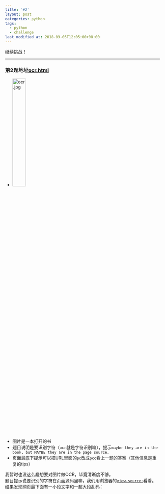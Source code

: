 ```yaml
---
title: '#2'
layout: post
categories: python
tags:
  - python
  - challenge
last_modified_at: 2018-09-05T12:05:00+08:00
---
```


继续挑战！

---
### 第2题地址[ocr.html](http://www.pythonchallenge.com/pc/def/ocr.html)
* <img src="http://www.pythonchallenge.com/pc/def/ocr.jpg" alt="ocr.jpg" width="30%" height="30%">
* 图片是一本打开的书
* 题目说明是要识别字符（`ocr`就是字符识别嘛），提示`maybe they are in the book, but MAYBE they are in the page source.`
* 页面最底下提示可以把URL里面的`pc`改成`pcc`看上一题的答案（其他信息是重复的tips）

我暂时也没这么蠢想要对图片做OCR，毕竟清晰度不够。<br>
题目提示说要识别的字符在页面源码里嘛，我们用浏览器的[`view-source:`](view-source:http://www.pythonchallenge.com/pc/def/ocr.html)看看。<br>
结果发现网页最下面有一小段文字和一超大段乱码：
> <!--
> find rare characters in the mess below:
> --\><br>
> <!--
> %%$@_$^__#)^)&!_+]!*@&^}@[@%]()%+$&[(_@%+%$*^@$^!+]!&_#)_*}{}}!}_]$[%}@[{_@#_^{* ...
> --\>

看来这个才是真正的题目😅<br>
为了不显得那么笨拙，我就没有copy-paste了，使用python爬虫常用的`requests`和`re`模块进行数据获取：


```python
import re
import requests
response = requests.get('http://www.pythonchallenge.com/pc/def/ocr.html').text
messy_str = re.findall(r'<!--(.*?)-->', response, re.DOTALL)[1]
```

根据题目意思，要找出稀有的字符。我们来做个统计：


```python
from collections import Counter
c = Counter(messy_str)
print(c)
```

    Counter({')': 6186, '@': 6157, '(': 6154, ']': 6152, '#': 6115, '_': 6112, '[': 6108, '}': 6105, '%': 6104, '!': 6079, '+': 6066, '$': 6046, '{': 6046, '&': 6043, '*': 6034, '^': 6030, '\n': 1221, 'e': 1, 'q': 1, 'u': 1, 'a': 1, 'l': 1, 'i': 1, 't': 1, 'y': 1})


从结果看到，在乱码中**居然**还有几个字母，完善一下将字母取出：


```python
print(''.join(k for k, v in c.items() if v < 3))
```

    equality


用结果输入到URL上[equality.html](http://www.pythonchallenge.com/pc/def/equality.html)，确实是下一题，成功！

### 总结：这题也很基础，会网页抓取和正则的话难度会小很多。
###### 本题代码地址[2_ocr.ipynb](https://github.com/StevenPZChan/pythonchallenge/blob/notebook/nbfiles/2_ocr.ipynb)
